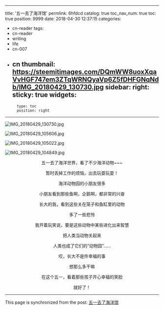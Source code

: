 
---
title: '五一去了海洋馆'
permlink: 6hfdcd
catalog: true
toc_nav_num: true
toc: true
position: 9999
date: 2018-04-30 12:37:15
categories:
- cn-reader
tags:
- cn-reader
- writing
- life
- cn-007
- cn
thumbnail: https://steemitimages.com/DQmWW8uoxXqaVvHGF747em3ZTqWRNQyaVp6Z5fDHFGNqNdb/IMG_20180429_130730.jpg
sidebar:
    right:
        sticky: true
widgets:
    -
        type: toc
        position: right
---


![IMG_20180429_130730.jpg](https://steemitimages.com/DQmWW8uoxXqaVvHGF747em3ZTqWRNQyaVp6Z5fDHFGNqNdb/IMG_20180429_130730.jpg)

![IMG_20180429_105606.jpg](https://steemitimages.com/DQmTusTzntQv375cjuaajyMPPpNeJRzYgm6e22KAoANYdHW/IMG_20180429_105606.jpg)

![IMG_20180429_105022.jpg](https://steemitimages.com/DQmXxJA1coJn8ynPhRvEGHqXUzVEYtcoQ6SBiLCiSiPZt1h/IMG_20180429_105022.jpg)

![IMG_20180429_104849.jpg](https://steemitimages.com/DQmXqB99ArhUuT74QeRZypP49DN5SMnvFJ37mJx73idgzry/IMG_20180429_104849.jpg)

<center>

五一去了海洋世界，看了不少海洋动物~~~


暂时丢掉工作的烦恼，出去玩耍玩耍！


海洋动物园的小朋友很多

小朋友看到那些鱼啊，企鹅啊，都非常的兴奋

长大的我，看到这些关在笼子和鱼缸里的动物

多了一些悲怜

我开着玩笑说，要是这些动物中某些进化出来智慧

把人类当动物关起来

人类也成了它们的“动物园”......

哎，长大不是件幸福的事

想那么多干嘛

在这个五一，看着那些孩子开心幸福的笑脸

就好了！


</center>

- - -

This page is synchronized from the post: [五一去了海洋馆](https://steemit.com/@yellowbird/6hfdcd)

